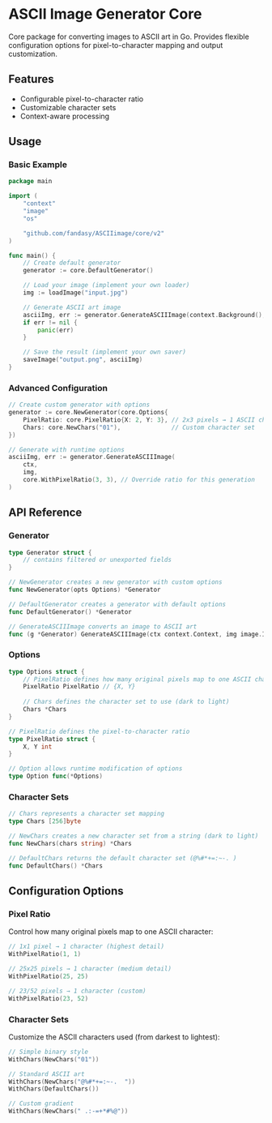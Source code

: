 # ASCII Image Generator Core

Core package for converting images to ASCII art in Go. Provides flexible configuration options for pixel-to-character mapping and output customization.

## Features

- Configurable pixel-to-character ratio
- Customizable character sets
- Context-aware processing

## Usage

### Basic Example

```go
package main

import (
	"context"
	"image"
	"os"

	"github.com/fandasy/ASCIIimage/core/v2"
)

func main() {
	// Create default generator
	generator := core.DefaultGenerator()

	// Load your image (implement your own loader)
	img := loadImage("input.jpg")

	// Generate ASCII art image
	asciiImg, err := generator.GenerateASCIIImage(context.Background(), img)
	if err != nil {
		panic(err)
	}

	// Save the result (implement your own saver)
	saveImage("output.png", asciiImg)
}
```

### Advanced Configuration

```go
// Create custom generator with options
generator := core.NewGenerator(core.Options{
    PixelRatio: core.PixelRatio{X: 2, Y: 3}, // 2x3 pixels → 1 ASCII char
    Chars: core.NewChars("01"),              // Custom character set
})

// Generate with runtime options
asciiImg, err := generator.GenerateASCIIImage(
    ctx,
    img,
    core.WithPixelRatio(3, 3), // Override ratio for this generation
)
```

## API Reference

### Generator

```go
type Generator struct {
    // contains filtered or unexported fields
}

// NewGenerator creates a new generator with custom options
func NewGenerator(opts Options) *Generator

// DefaultGenerator creates a generator with default options
func DefaultGenerator() *Generator

// GenerateASCIIImage converts an image to ASCII art
func (g *Generator) GenerateASCIIImage(ctx context.Context, img image.Image, opts ...Option) (*image.RGBA, error)
```

### Options

```go
type Options struct {
    // PixelRatio defines how many original pixels map to one ASCII character
    PixelRatio PixelRatio // {X, Y}
    
    // Chars defines the character set to use (dark to light)
    Chars *Chars
}

// PixelRatio defines the pixel-to-character ratio
type PixelRatio struct {
    X, Y int
}

// Option allows runtime modification of options
type Option func(*Options)
```

### Character Sets

```go
// Chars represents a character set mapping
type Chars [256]byte

// NewChars creates a new character set from a string (dark to light)
func NewChars(chars string) *Chars

// DefaultChars returns the default character set (@%#*+=:~-. )
func DefaultChars() *Chars
```

## Configuration Options

### Pixel Ratio

Control how many original pixels map to one ASCII character:

```go
// 1x1 pixel → 1 character (highest detail)
WithPixelRatio(1, 1)

// 25x25 pixels → 1 character (medium detail)
WithPixelRatio(25, 25)

// 23/52 pixels → 1 character (custom)
WithPixelRatio(23, 52)
```

### Character Sets

Customize the ASCII characters used (from darkest to lightest):

```go
// Simple binary style
WithChars(NewChars("01"))

// Standard ASCII art
WithChars(NewChars("@%#*+=:~-.  "))
WithChars(DefaultChars())

// Custom gradient
WithChars(NewChars(" .:-=+*#%@"))
```
